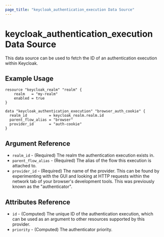 ```yaml
---
page_title: "keycloak_authentication_execution Data Source"
---
```


# keycloak\_authentication\_execution Data Source

This data source can be used to fetch the ID of an authentication execution within Keycloak.

## Example Usage

```hcl
resource "keycloak_realm" "realm" {
    realm   = "my-realm"
    enabled = true
}

data "keycloak_authentication_execution" "browser_auth_cookie" {
  realm_id          = keycloak_realm.realm.id
  parent_flow_alias = "browser"
  provider_id       = "auth-cookie"
}
```

## Argument Reference

- `realm_id` - (Required) The realm the authentication execution exists in.
- `parent_flow_alias` - (Required) The alias of the flow this execution is attached to.
- `provider_id` - (Required) The name of the provider. This can be found by experimenting with the GUI and looking at HTTP requests within the network tab of your browser's development tools. This was previously known as the "authenticator".

## Attributes Reference

- `id` - (Computed) The unique ID of the authentication execution, which can be used as an argument to other resources supported by this provider.
- `priority` - (Computed) The authenticator priority.
